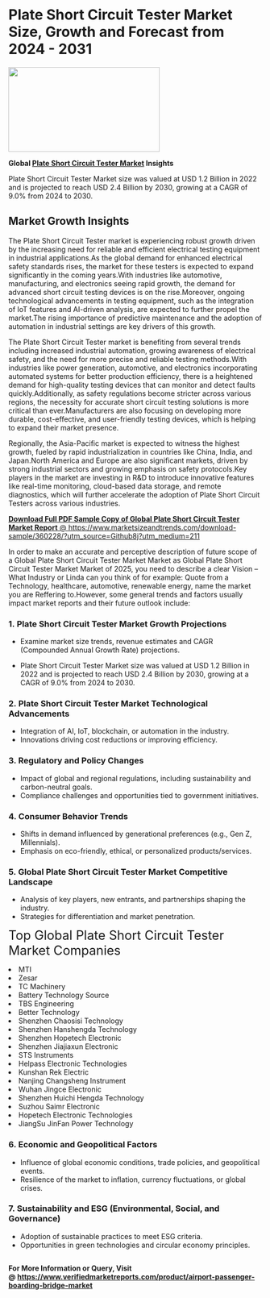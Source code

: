 <H1>Plate Short Circuit Tester Market Size, Growth and Forecast from 2024 - 2031</H1><img class="aligncenter size-medium wp-image-584254" src="https://thirdeyenews.in/wp-content/uploads/2024/09/Global-Market-Research-300x168.jpeg" alt="" width="300" height="168" /><p><strong>Global&nbsp;<a href="https://www.marketsizeandtrends.com/download-sample/360228/?utm_source=Github8j?utm_medium=211">Plate Short Circuit Tester Market</a> Insights</strong></p><p>Plate Short Circuit Tester Market size was valued at USD 1.2 Billion in 2022 and is projected to reach USD 2.4 Billion by 2030, growing at a CAGR of 9.0% from 2024 to 2030.</p><p><h2>Market Growth Insights</h2> <p>The Plate Short Circuit Tester market is experiencing robust growth driven by the increasing need for reliable and efficient electrical testing equipment in industrial applications.As the global demand for enhanced electrical safety standards rises, the market for these testers is expected to expand significantly in the coming years.With industries like automotive, manufacturing, and electronics seeing rapid growth, the demand for advanced short circuit testing devices is on the rise.Moreover, ongoing technological advancements in testing equipment, such as the integration of IoT features and AI-driven analysis, are expected to further propel the market.The rising importance of predictive maintenance and the adoption of automation in industrial settings are key drivers of this growth.</p> <p><a href="download-link"></a></p> <p>The Plate Short Circuit Tester market is benefiting from several trends including increased industrial automation, growing awareness of electrical safety, and the need for more precise and reliable testing methods.With industries like power generation, automotive, and electronics incorporating automated systems for better production efficiency, there is a heightened demand for high-quality testing devices that can monitor and detect faults quickly.Additionally, as safety regulations become stricter across various regions, the necessity for accurate short circuit testing solutions is more critical than ever.Manufacturers are also focusing on developing more durable, cost-effective, and user-friendly testing devices, which is helping to expand their market presence.</p> <p>Regionally, the Asia-Pacific market is expected to witness the highest growth, fueled by rapid industrialization in countries like China, India, and Japan.North America and Europe are also significant markets, driven by strong industrial sectors and growing emphasis on safety protocols.Key players in the market are investing in R&D to introduce innovative features like real-time monitoring, cloud-based data storage, and remote diagnostics, which will further accelerate the adoption of Plate Short Circuit Testers across various industries.</p> <p><a href="download-link"></p><p><span class=""><strong>Download Full PDF Sample Copy of Global Plate Short Circuit Tester Market Report</strong> @ <a href="https://www.marketsizeandtrends.com/download-sample/360228/?utm_source=Github8j?utm_medium=211" target="_blank">https://www.marketsizeandtrends.com/download-sample/360228/?utm_source=Github8j?utm_medium=211</a></span></p><p>In order to make an accurate and perceptive description of future scope of a Global&nbsp;Plate Short Circuit Tester Market Market as Global&nbsp;Plate Short Circuit Tester Market Market of 2025, you need to describe a clear Vision &ndash; What Industry or Linda can you think of for example: Quote from a Technology, healthcare, automotive, renewable energy, name the market you are Reffering to.However, some general trends and factors usually impact market reports and their future outlook include:</p><h3>1.&nbsp;<strong>Plate Short Circuit Tester Market Growth Projections</strong></h3><ul><li>Examine market size trends, revenue estimates and CAGR (Compounded Annual Growth Rate) projections.</li><li><p>Plate Short Circuit Tester Market size was valued at USD 1.2 Billion in 2022 and is projected to reach USD 2.4 Billion by 2030, growing at a CAGR of 9.0% from 2024 to 2030.</p></li></ul><h3>2.&nbsp;<strong>Plate Short Circuit Tester Market Technological Advancements</strong></h3><ul><li>Integration of AI, IoT, blockchain, or automation in the industry.</li><li>Innovations driving cost reductions or improving efficiency.</li></ul><h3>3.&nbsp;<strong>Regulatory and Policy Changes</strong></h3><ul><li>Impact of global and regional regulations, including sustainability and carbon-neutral goals.</li><li>Compliance challenges and opportunities tied to government initiatives.</li></ul><h3>4.&nbsp;<strong>Consumer Behavior Trends</strong></h3><ul><li>Shifts in demand influenced by generational preferences (e.g., Gen Z, Millennials).</li><li>Emphasis on eco-friendly, ethical, or personalized products/services.</li></ul><h3>5.&nbsp;<strong>Global Plate Short Circuit Tester Market Competitive Landscape</strong></h3><ul><li>Analysis of key players, new entrants, and partnerships shaping the industry.</li><li>Strategies for differentiation and market penetration.</li></ul><p data-pm-slice="1 1 []"><span style="color: inherit; font-family: inherit; font-size: 25px;">Top Global Plate Short Circuit Tester Market Companies</span></p><div class="" data-test-id=""><p><li>MTI</li><li> Zesar</li><li> TC Machinery</li><li> Battery Technology Source</li><li> TBS Engineering</li><li> Better Technology</li><li> Shenzhen Chaosisi Technology</li><li> Shenzhen Hanshengda Technology</li><li> Shenzhen Hopetech Electronic</li><li> Shenzhen Jiajiaxun Electronic</li><li> STS Instruments</li><li> Helpass Electronic Technologies</li><li> Kunshan Rek Electric</li><li> Nanjing Changsheng Instrument</li><li> Wuhan Jingce Electronic</li><li> Shenzhen Huichi Hengda Technology</li><li> Suzhou Saimr Electronic</li><li> Hopetech Electronic Technologies</li><li> JiangSu JinFan Power Technology</li></p></div><h3>6.&nbsp;<strong>Economic and Geopolitical Factors</strong></h3><ul><li>Influence of global economic conditions, trade policies, and geopolitical events.</li><li>Resilience of the market to inflation, currency fluctuations, or global crises.</li></ul><h3>7.&nbsp;<strong>Sustainability and ESG (Environmental, Social, and Governance)</strong></h3><ul><li>Adoption of sustainable practices to meet ESG criteria.</li><li>Opportunities in green technologies and circular economy principles.</li></ul><h2><strong style="font-size: 14px;">For More Information or Query, Visit @&nbsp;</strong><a style="background-color: #ffffff; font-size: 14px;" href="https://www.marketsizeandtrends.com/report/plate-short-circuit-tester-market/" target="_blank">https://www.verifiedmarketreports.com/product/airport-passenger-boarding-bridge-market</a></h2>